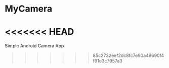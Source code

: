 # MyCamera
<<<<<<< HEAD
=======
Simple Android Camera App
>>>>>>> 85c2732eef2dc8fc7e90a49690f4f91e3c7957a3
